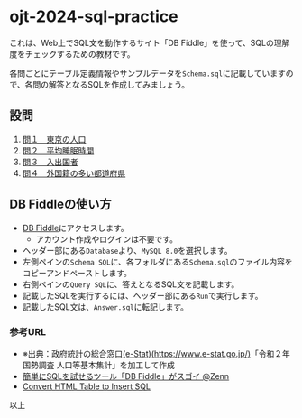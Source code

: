 # ojt-2024-sql-practice

これは、Web上でSQL文を動作するサイト「DB Fiddle」を使って、SQLの理解度をチェックするための教材です。  

各問ごとにテーブル定義情報やサンプルデータを`Schema.sql`に記載していますので、各問の解答となるSQLを作成してみましょう。

## 設問

1. [問１　東京の人口](./question-1/README.md)
2. [問２　平均睡眠時間](./question-2/README.md)
3. [問３　入出国者](./question-3/README.md)
4. [問４　外国籍の多い都道府県](./question-4/README.md)

## DB Fiddleの使い方

* [DB Fiddle](https://www.db-fiddle.com/)にアクセスします。
  * アカウント作成やログインは不要です。
* ヘッダー部にある`Database`より、`MySQL 8.0`を選択します。
* 左側ペインの`Schema SQL`に、各フォルダにある`Schema.sql`のファイル内容をコピーアンドペーストします。
* 右側ペインの`Query SQL`に、答えとなるSQL文を記載します。
* 記載したSQLを実行するには、ヘッダー部にある`Run`で実行します。
* 記載したSQL文は、`Answer.sql`に転記します。

### 参考URL

* ※出典：政府統計の総合窓口[(e-Stat)(https://www.e-stat.go.jp/)](https://www.e-stat.go.jp/)「令和２年国勢調査 人口等基本集計」を加工して作成
* [簡単にSQLを試せるツール「DB Fiddle」がスゴイ
@Zenn](https://zenn.dev/sql_geinin/articles/7454c2350259b9)
* [Convert HTML Table to Insert SQL
](https://tableconvert.com/html-to-sql)

以上
